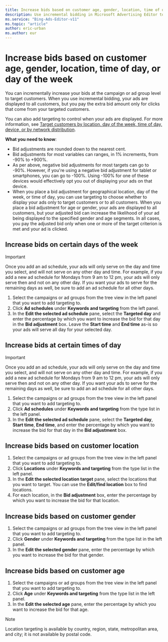 ```yaml
---
title: Increase bids based on customer age, gender, location, time of day, or day of the week
description: Use incremental bidding in Microsoft Advertising Editor to pay the extra bid amount only for clicks that come from your targeted customers.
ms.service: "Bing-Ads-Editor-v11"
ms.topic: "article"
author: eric-urban
ms.author: eur
---
```


# Increase bids based on customer age, gender, location, time of day, or day of the week

You can incrementally increase your bids at the campaign or ad group level to target customers. When you use incremental bidding, your ads are displayed to all customers, but you pay the extra bid amount only for clicks that come from your targeted customers.

You can also add targeting to control when your ads are displayed. For more information, see [Target customers by location, day of the week, time of day, device, or by network distribution](./hlp_BAE_PROC_Targeting.md).

**What you need to know**:
- Bid adjustments are rounded down to the nearest cent.
- Bid adjustments for most variables can ranges, in 1% increments, from -90% to +900%.
- As per above, negative bid adjustments for most targets can go to -90%. However, if you're using a negative bid adjustment for tablet or smartphones, you can go to -100%. Using -100% for one of these devices would effectively opt you out of displaying your ads on that device.
- When you place a bid adjustment for geographical location, day of the week, or time of day, you can use targeting to choose whether to display your ads only to target customers or to all customers. When you place a bid adjustment for age or gender, your ads are displayed to all customers, but your adjusted bid can increase the likelihood of your ad being displayed to the specified gender and age segments. In all cases, you pay the adjusted bid only when one or more of the target criterion is met and your ad is clicked.

## Increase bids on certain days of the week
> [!IMPORTANT]
> Once you add an ad schedule, your ads will only serve on the day and time you select, and will not serve on any other day and time. For example, if you add a new ad schedule for Mondays from 9 am to 12 pm, your ads will only serve then and not on any other day. If you want your ads to serve for the remaining days as well, be sure to add an ad schedule for all other days.

1. Select the campaigns or ad groups from the tree view in the left panel that you want to add targeting to.
1. Click **Ad schedules** under **Keywords and targeting** from the left panel.
1. In the **Edit the selected ad schedule** pane, select the **Targeted day** and enter the percentage by which you want to increase the bid for that day in the **Bid adjustment** box. Leave the **Start time** and **End time** as-is so your ads will serve all day for your selected day.

## Increase bids at certain times of day
> [!IMPORTANT]
> Once you add an ad schedule, your ads will only serve on the day and time you select, and will not serve on any other day and time. For example, if you add a new ad schedule for Mondays from 9 am to 12 pm, your ads will only serve then and not on any other day. If you want your ads to serve for the remaining days as well, be sure to add an ad schedule for all other days.

1. Select the campaigns or ad groups from the tree view in the left panel that you want to add targeting to.
1. Click **Ad schedules** under **Keywords and targeting** from the type list in the left panel.
1. In the **Edit the selected ad schedule** pane, select the **Targeted day**, **Start time**, **End time**, and enter the percentage by which you want to increase the bid for that day in the **Bid adjustment** box.

## Increase bids based on customer location
1. Select the campaigns or ad groups from the tree view in the left panel that you want to add targeting to.
1. Click **Locations** under **Keywords and targeting** from the type list in the left panel.
1. In the **Edit the selected location target** pane, select the locations that you want to target. You can use the **Edit/find location** box to find locations.
1. For each location, in the **Bid adjustment** box, enter the percentage by which you want to increase the bid for that location.

## Increase bids based on customer gender
1. Select the campaigns or ad groups from the tree view in the left panel that you want to add targeting to.
1. Click **Gender** under **Keywords and targeting** from the type list in the left panel.
1. In the **Edit the selected gender** pane, enter the percentage by which you want to increase the bid for that gender.

## Increase bids based on customer age
1. Select the campaigns or ad groups from the tree view in the left panel that you want to add targeting to.
1. Click **Age** under **Keywords and targeting** from the type list in the left panel.
1. In the **Edit the selected age** pane, enter the percentage by which you want to increase the bid for that age.

> [!NOTE]
> Location targeting is available by country, region, state, metropolitan area, and city; it is not available by postal code.


